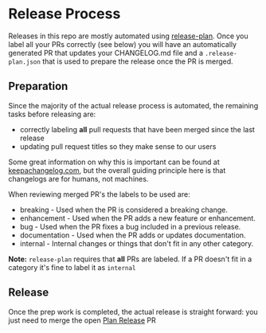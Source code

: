 # Release Process

Releases in this repo are mostly automated using [release-plan](https://github.com/embroider-build/release-plan/). Once you label all your PRs correctly (see below) you will have an automatically generated PR that updates your CHANGELOG.md file and a `.release-plan.json` that is used to prepare the release once the PR is merged.

## Preparation

Since the majority of the actual release process is automated, the remaining tasks before releasing are: 

-  correctly labeling **all** pull requests that have been merged since the last release
-  updating pull request titles so they make sense to our users

Some great information on why this is important can be found at [keepachangelog.com](https://keepachangelog.com/en/1.1.0/), but the overall
guiding principle here is that changelogs are for humans, not machines.

When reviewing merged PR's the labels to be used are:

* breaking - Used when the PR is considered a breaking change.
* enhancement - Used when the PR adds a new feature or enhancement.
* bug - Used when the PR fixes a bug included in a previous release.
* documentation - Used when the PR adds or updates documentation.
* internal - Internal changes or things that don't fit in any other category.

**Note:** `release-plan` requires that **all** PRs are labeled. If a PR doesn't fit in a category it's fine to label it as `internal`

## Release

Once the prep work is completed, the actual release is straight forward: you just need to merge the open [Plan Release](https://github.com/mansona/lint-to-the-future-eslint/pulls?q=is%3Apr+is%3Aopen+%22Prepare+Release%22+in%3Atitle) PR
